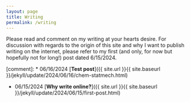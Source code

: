 ```yaml
---
layout: page
title: Writing
permalink: /writing
---
```

Please read and comment on my writing at your hearts desire. For discussion with regards to the origin of this site and why I want to publish writing on the internet, please refer to my first (and only, for now but hopefully not for long!) post dated 6/15/2024.

[comment]: * 06/16/2024 [**Test post**]({{ site.url }}{{ site.baseurl }}/jekyll/update/2024/06/16/chem-statmech.html)

* 06/15/2024 [**Why write online?**]({{ site.url }}{{ site.baseurl }}/jekyll/update/2024/06/15/first-post.html)